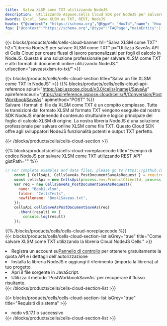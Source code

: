 ```yaml
---
title:  Salva XLSM come TXT utilizzando NodeJS
description:  Utilizzando Aspose.Cells Cloud SDK per NodeJS per salvare il file in formato XLSM come file in formato TXT.
kwords: Excel, Save XLSM as TXT, REST, NodeJS
howto: {"@context": "https://schema.org","@type": "HowTo","name": "How to save XLSM as TXT using the Cells Cloud NodeJS library.","description": "How to save XLSM as TXT using the Cells Cloud NodeJS library.","image": {"@type": "ImageObject"},"url": "/nodejs/saveas/xlsm-to-txt/","step": [{ "@type": "HowToStep","name": "How to save XLSM as TXT using the Cells Cloud NodeJS library. step 1", "image": {"@type": "ImageObject",},"url": "/nodejs/saveas/xlsm-to-txt/","text": "Register an account at <a href='https://dashboard.aspose.cloud/'>Dashboard</a> to get free API quota & authorization details",},{ "@type": "HowToStep","name": "How to save XLSM as TXT using the Cells Cloud NodeJS library. step 1", "image": {"@type": "ImageObject",},"url": "/nodejs/saveas/xlsm-to-txt/","text": "Install NodeJS library and add the reference (import the library) to your project.",},{ "@type": "HowToStep","name": "How to save XLSM as TXT using the Cells Cloud NodeJS library. step 1", "image": {"@type": "ImageObject",},"url": "/nodejs/saveas/xlsm-to-txt/","text": "Open the source file in JavaScript.",},{ "@type": "HowToStep","name": "How to save XLSM as TXT using the Cells Cloud NodeJS library. step 1", "image": {"@type": "ImageObject",},"url": "/nodejs/saveas/xlsm-to-txt/","text": "Use the `PostWorkbookSaveAs` method to retrieve the resulting stream.",}, ],"supply": {"@type": "HowToSupply","name": "document"},"tool": [{"@type": "HowToTool","name": "Visual Studio, Visual Studio Code, WebStorm"},{"@type": "HowToTool","name": "Aspose Cells"}],"totalTime": "PT6M"}
fqa: {"@context":"https://schema.org","@type":"FAQPage","mainEntity":[{"@type":"Question","name":"Why save file as other formats file in C# using REST API?","acceptedAnswer":{"@type":"Answer","text":"Documents are encoded in many ways, and some files may be incompatible with the software you use. To open and read such files, just save them as appropriate file formats.<br/><ol><li>Install .NET SDK and add the reference (import the library) to your project.</li><li>Open the source file in C# using REST API.</li><li>Call the PostWorkbookSaveAsRequest() method, passing an output filename with required extension.</li><li>Get the result of save as a separate file.</li></ol>"}},{"@type":"Question","name":"What file formats can I save as with your C# library?","acceptedAnswer":{"@type":"Answer","text":"We support a variety of file formats for conversion using .NET library, including XLSX, Excel, xls , PDF, CSV, HTML, Markdown, XML, PNG, JPG, TIFF, Json, TXT and many more."}},{"@type":"Question","name":"What is the maximum allowed file size for conversion using this .NET library?","acceptedAnswer":{"@type":"Answer","text":"There are no file size limits for format conversions using .NET library."}}]}
---
```

{{< blocks/products/cells/cells-cloud-banner h1="Salva XLSM come TXT" h2="Libreria NodeJS per salvare XLSM come TXT" p="Utilizza SaveAs API di Cells Cloud per creare flussi di lavoro personalizzati per fogli di calcolo in NodeJS. Questa è una soluzione professionale per salvare XLSM come TXT e altri formati di documenti online utilizzando NodeJS." urlsection="saveas/xlsm-to-txt/" >}}

{{< blocks/products/cells/cells-cloud-section title="Salva un file XLSM come TXT in NodeJS" >}}
{{% blocks/products/cells/cells-cloud-api-reference apiurl="https://api.aspose.cloud/v3.0/cells/{name}/SaveAs" apireferenceurl="https://apireference.aspose.cloud/cells/#/Conversion/PostWorkbookSaveAs" apimethod="POST" %}}
<br/>
Salvare i formati di file da XLSM come TXT è un compito complesso. Tutte le transizioni dal formato XLSM al formato TXT vengono eseguite dal nostro SDK NodeJS mantenendo il contenuto strutturale e logico principale del foglio di calcolo XLSM di origine. La nostra libreria NodeJS è una soluzione professionale per salvare online XLSM come file TXT. Questo Cloud SDK offre agli sviluppatori NodeJS funzionalità potenti e output TXT perfetto.

{{< /blocks/products/cells/cells-cloud-section >}}

{{% blocks/products/cells/cells-cloud-noreplacecode title="Esempio di codice NodeJS per salvare XLSM come TXT utilizzando REST API" gistPath="" %}}
  
```js
// For complete examples and data files, please go to https://github.com/aspose-cells-cloud/aspose-cells-cloud-node/
    const { CellsApi, CellsSaveAs_PostDocumentSaveAsRequest } = require("asposecellscloud");
    const cellsApi = new CellsApi(process.env.ProductClientId, process.env.ProductClientSecret);
    var req = new CellsSaveAs_PostDocumentSaveAsRequest({
      name: "Book1.xlsm",
      folder: "CellsTests",
      newfilename: "Book1Saveas.txt",
    });
    cellsApi.cellsSaveAsPostDocumentSaveAs(req)
      .then((result) => {
        console.log(result)
    });
```
  
{{% /blocks/products/cells/cells-cloud-noreplacecode %}}
<br/>
{{< blocks/products/cells/cells-cloud-section-list isGrey="true" title="Come salvare XLSM come TXT utilizzando la libreria Cloud NodeJS Cells." >}}
<li> Registra un account su<a href="https://dashboard.aspose.cloud/">Pannello di controllo</a> per ottenere gratuitamente la quota API e i dettagli dell'autorizzazione</li>
<li>Installa la libreria NodeJS e aggiungi il riferimento (importa la libreria) al tuo progetto.</li>
<li>Apri il file sorgente in JavaScript.</li>
<li>Utilizza il metodo `PostWorkbookSaveAs` per recuperare il flusso risultante.</li>
{{< /blocks/products/cells/cells-cloud-section-list >}}

{{< blocks/products/cells/cells-cloud-section-list isGrey="true" title="Requisiti di sistema" >}}
<li>nodo v6.17.1 o successivo</li>
{{< /blocks/products/cells/cells-cloud-section-list >}}
